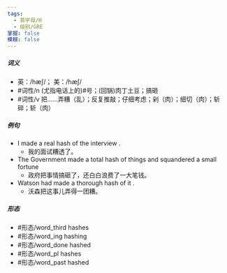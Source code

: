 ```yaml
---
tags:
  - 首字母/H
  - 级别/GRE
掌握: false
模糊: false
---
```

##### 词义
- 英：/hæʃ/； 美：/hæʃ/
- #词性/n  (尤指电话上的)#号；(回锅)肉丁土豆；搞砸
- #词性/v  把……弄糟（乱）；反复推敲；仔细考虑；剁（肉）；细切（肉）；斩碎；斩（肉）
##### 例句
- I made a real hash of the interview .
	- 我的面试糟透了。
- The Government made a total hash of things and squandered a small fortune
	- 政府把事情搞砸了，还白白浪费了一大笔钱。
- Watson had made a thorough hash of it .
	- 沃森把这事儿弄得一团糟。
##### 形态
- #形态/word_third hashes
- #形态/word_ing hashing
- #形态/word_done hashed
- #形态/word_pl hashes
- #形态/word_past hashed
